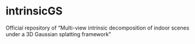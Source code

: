 # intrinsicGS
Official repository of “Multi-view intrinsic decomposition of indoor scenes under a 3D Gaussian splatting framework”
